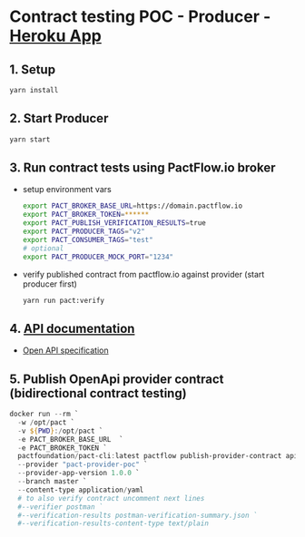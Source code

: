 # Contract testing POC - Producer - [Heroku App](https://pact-provider-poc.herokuapp.com/)

## 1. Setup

```bash
yarn install
```

## 2. Start Producer

```bash
yarn start
```

## 3. Run contract tests using PactFlow.io broker

- setup environment vars

  ```bash
  export PACT_BROKER_BASE_URL=https://domain.pactflow.io
  export PACT_BROKER_TOKEN=******
  export PACT_PUBLISH_VERIFICATION_RESULTS=true
  export PACT_PRODUCER_TAGS="v2"
  export PACT_CONSUMER_TAGS="test"
  # optional
  export PACT_PRODUCER_MOCK_PORT="1234"
  ```

- verify published contract from pactflow.io against provider (start producer first)

  ```bash
  yarn run pact:verify
  ```

## 4. [API documentation](https://app.swaggerhub.com/apis-docs/qatools/pact-provider-poc/1.0.0)

- [Open API specification](./api-docs.yaml)

## 5. Publish OpenApi provider contract (bidirectional contract testing)

```powershell
docker run --rm `
  -w /opt/pact `
  -v ${PWD}:/opt/pact `
  -e PACT_BROKER_BASE_URL  `
  -e PACT_BROKER_TOKEN `
  pactfoundation/pact-cli:latest pactflow publish-provider-contract api-docs.yaml `
  --provider "pact-provider-poc" `
  --provider-app-version 1.0.0 `
  --branch master `
  --content-type application/yaml
  # to also verify contract uncomment next lines
  #--verifier postman `
  #--verification-results postman-verification-summary.json `
  #--verification-results-content-type text/plain
```
